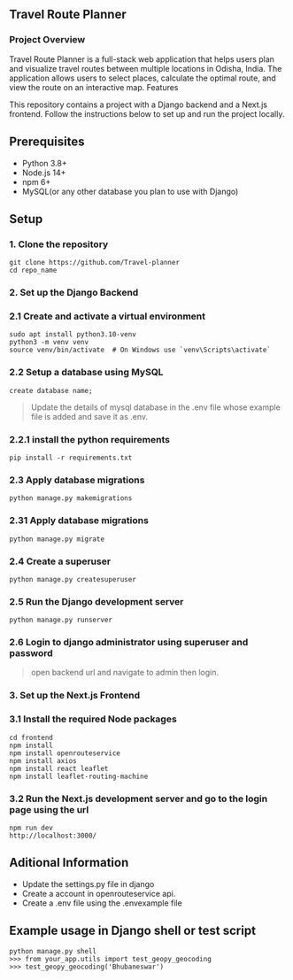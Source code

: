 ## Travel Route Planner
### Project Overview
  Travel Route Planner is a full-stack web application that helps users plan and visualize travel routes between multiple locations in Odisha, India. The application allows users to select places, calculate the optimal route, and view the route on an interactive map.
  Features

  This repository contains a project with a Django backend and a Next.js frontend. Follow the instructions below to set up and run the project locally.

## Prerequisites

- Python 3.8+
- Node.js 14+
- npm 6+
- MySQL(or any other database you plan to use with Django)

## Setup

### 1. Clone the repository

    git clone https://github.com/Travel-planner
    cd repo_name


### 2. Set up the Django Backend
### 2.1 Create and activate a virtual environment
    sudo apt install python3.10-venv
    python3 -m venv venv
    source venv/bin/activate  # On Windows use `venv\Scripts\activate`

### 2.2 Setup a database using MySQL
    create database name;
> Update the details of mysql database in the .env file whose example file is added and save it as .env.

### 2.2.1 install the python requirements
    pip install -r requirements.txt

### 2.3 Apply database migrations
    python manage.py makemigrations

### 2.31 Apply database migrations
    python manage.py migrate
    
### 2.4 Create a superuser
    python manage.py createsuperuser
    
### 2.5 Run the Django development server
    python manage.py runserver
    
### 2.6 Login to django administrator using superuser and password
>open backend url and navigate to admin then login.



### 3. Set up the Next.js Frontend
### 3.1 Install the required Node packages
    cd frontend
    npm install
    npm install openrouteservice
    npm install axios
    npm install react leaflet
    npm install leaflet-routing-machine
### 3.2 Run the Next.js development server and go to the login page using the url
    npm run dev
    http://localhost:3000/

## Aditional Information
- Update the settings.py file in django
- Create a account in openrouteservice api.
- Create a .env file using the .envexample file

## Example usage in Django shell or test script
    python manage.py shell
    >>> from your_app.utils import test_geopy_geocoding
    >>> test_geopy_geocoding('Bhubaneswar')
